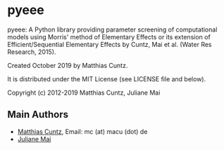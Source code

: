 # pyeee

pyeee: A Python library providing parameter screening of computational models using
       Morris' method of Elementary Effects or its extension of
       Efficient/Sequential Elementary Effects by Cuntz, Mai et
       al. (Water Res Research, 2015).

Created October 2019 by Matthias Cuntz.

It is distributed under the MIT License (see LICENSE file and below).

Copyright (c) 2012-2019 Matthias Cuntz, Juliane Mai

## Main Authors

- [Matthias Cuntz](https://github.com/mcuntz), Email:  mc (at) macu (dot) de
- [Juliane Mai](https://github.com/jmai)
